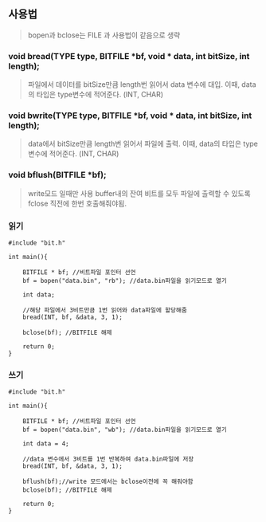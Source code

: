 ## 사용법

> bopen과 bclose는 FILE 과 사용법이 같음으로 생략

### void bread(TYPE type, BITFILE *bf, void * data, int bitSize, int length);
> 파일에서 데이터를 bitSize만큼 length번 읽어서 data 변수에 대입.
> 이때, data의 타입은 type변수에 적어준다. (INT, CHAR)

### void bwrite(TYPE type, BITFILE *bf, void * data, int bitSize, int length);
> data에서 bitSize만큼 length번 읽어서 파일에 출력.
> 이때, data의 타입은 type변수에 적어준다. (INT, CHAR)

### void bflush(BITFILE *bf);
> write모드 일때만 사용
> buffer내의 잔여 비트를 모두 파일에 출력할 수 있도록 fclose 직전에 한번 호출해줘야됨.


### 읽기

```
#include "bit.h"

int main(){

    BITFILE * bf; //비트파일 포인터 선언
    bf = bopen("data.bin", "rb"); //data.bin파일을 읽기모드로 열기

    int data;

    //해당 파일에서 3비트만큼 1번 읽어와 data파일에 할당해줌
    bread(INT, bf, &data, 3, 1);

    bclose(bf); //BITFILE 해제

    return 0;
}

```

### 쓰기

```
#include "bit.h"

int main(){

    BITFILE * bf; //비트파일 포인터 선언
    bf = bopen("data.bin", "wb"); //data.bin파일을 읽기모드로 열기

    int data = 4;

    //data 변수에서 3비트를 1번 반복하여 data.bin파일에 저장
    bread(INT, bf, &data, 3, 1);

    bflush(bf);//write 모드에서는 bclose이전에 꼭 해줘야함
    bclose(bf); //BITFILE 해제

    return 0;
}
```